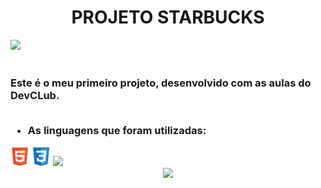 <h1 align="center">PROJETO STARBUCKS</h1>
<img src="https://github.com/FelipeAz01/Projeto-Starbucks/assets/147412994/a3fd1c6e-d59b-4ef1-8552-ee12ffaf2a48" /> <br><br>


<h3> Este é o meu primeiro projeto, desenvolvido com as aulas do DevCLub.<br><br>

- As linguagens que foram utilizadas: </h3>

<img src="https://raw.githubusercontent.com/devicons/devicon/6910f0503efdd315c8f9b858234310c06e04d9c0/icons/html5/html5-original.svg" width="30px" /> 
<img src="https://raw.githubusercontent.com/devicons/devicon/6910f0503efdd315c8f9b858234310c06e04d9c0/icons/css3/css3-original.svg" width="30px" />
<img src="https://github.com/FelipeAz01/Projeto-Starbucks/assets/147412994/d4425548-e975-4587-804e-5b1330338238" width="30px">


<div align="center"> 
<a href="https://felipeaz01.github.io/Projeto-Starbucks/"  >
  <img   width="120px" src="https://img.shields.io/website-up-down-green-red/http/monip.org.svg"  /> 
</a>
</div>
